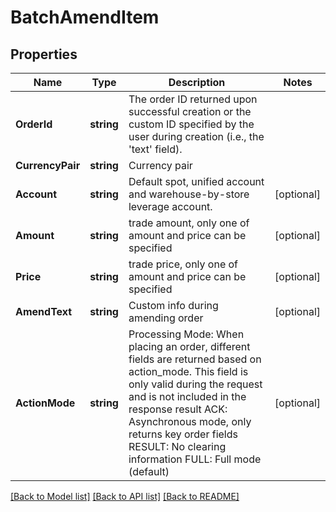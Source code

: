 # BatchAmendItem

## Properties

Name | Type | Description | Notes
------------ | ------------- | ------------- | -------------
**OrderId** | **string** | The order ID returned upon successful creation or the custom ID specified by the user during creation (i.e., the &#39;text&#39; field). | 
**CurrencyPair** | **string** | Currency pair | 
**Account** | **string** | Default spot, unified account and warehouse-by-store leverage account. | [optional] 
**Amount** | **string** | trade amount, only one of amount and price can be specified | [optional] 
**Price** | **string** | trade price, only one of amount and price can be specified | [optional] 
**AmendText** | **string** | Custom info during amending order | [optional] 
**ActionMode** | **string** | Processing Mode: When placing an order, different fields are returned based on action_mode. This field is only valid during the request and is not included in the response result ACK: Asynchronous mode, only returns key order fields RESULT: No clearing information FULL: Full mode (default) | [optional] 

[[Back to Model list]](../README.md#documentation-for-models) [[Back to API list]](../README.md#documentation-for-api-endpoints) [[Back to README]](../README.md)



